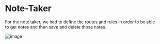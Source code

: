 # Note-Taker
 
For the note taker, we had to define the routes and rules in order to be able to get notes and then save and delete those notes.

![image](https://user-images.githubusercontent.com/117856727/235749575-5228d534-a304-404b-8408-9216d2b5a79e.png)
